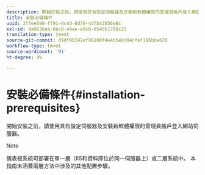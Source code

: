 ```yaml
---
description: 開始安裝之前，請使用具有設定伺服器及安裝新軟體權限的管理員帳戶登入網站伺服器。
title: 安裝必備條件
uuid: 3f7ee690-ff91-4c4d-8d78-4dfb42856e8c
exl-id: da9836eb-bbc8-49ae-a9c6-054051708c25
translation-type: tm+mt
source-git-commit: d9df90242ef96188f4e4b5e6d04cfef196b0a628
workflow-type: tm+mt
source-wordcount: '91'
ht-degree: 4%

---
```


# 安裝必備條件{#installation-prerequisites}

開始安裝之前，請使用具有設定伺服器及安裝新軟體權限的管理員帳戶登入網站伺服器。

>[!NOTE]
>
>儀表板系統可部署在單一層（IIS和資料庫位於同一伺服器上）或二層系統中。 本指南未涵蓋兩層方法中涉及的其他配置步驟。
